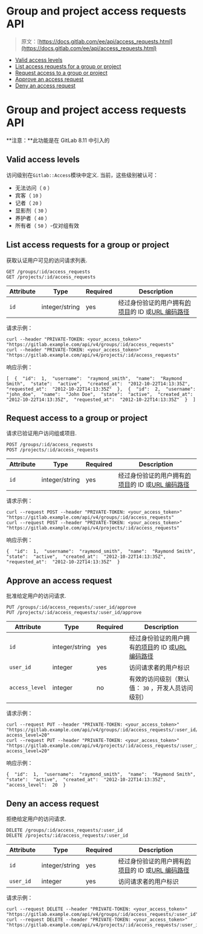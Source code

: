 # Group and project access requests API

> 原文：[https://docs.gitlab.com/ee/api/access_requests.html](https://docs.gitlab.com/ee/api/access_requests.html)

*   [Valid access levels](#valid-access-levels)
*   [List access requests for a group or project](#list-access-requests-for-a-group-or-project)
*   [Request access to a group or project](#request-access-to-a-group-or-project)
*   [Approve an access request](#approve-an-access-request)
*   [Deny an access request](#deny-an-access-request)

# Group and project access requests API[](#group-and-project-access-requests-api "Permalink")

**注意：**此功能是在 GitLab 8.11 中引入的

## Valid access levels[](#valid-access-levels "Permalink")

访问级别在`Gitlab::Access`模块中定义. 当前，这些级别被认可：

*   无法访问（ `0` ）
*   宾客（ `10` ）
*   记者（ `20` ）
*   显影剂（ `30` ）
*   养护者（ `40` ）
*   所有者（ `50` ）-仅对组有效

## List access requests for a group or project[](#list-access-requests-for-a-group-or-project "Permalink")

获取认证用户可见的访问请求列表.

```
GET /groups/:id/access_requests
GET /projects/:id/access_requests 
```

| Attribute | Type | Required | Description |
| --- | --- | --- | --- |
| `id` | integer/string | yes | 经过身份验证的用户拥有[的项目](README.html#namespaced-path-encoding)的 ID 或[URL 编码路径](README.html#namespaced-path-encoding) |

请求示例：

```
curl --header "PRIVATE-TOKEN: <your_access_token>" "https://gitlab.example.com/api/v4/groups/:id/access_requests"
curl --header "PRIVATE-TOKEN: <your_access_token>" "https://gitlab.example.com/api/v4/projects/:id/access_requests" 
```

响应示例：

```
[  {  "id":  1,  "username":  "raymond_smith",  "name":  "Raymond Smith",  "state":  "active",  "created_at":  "2012-10-22T14:13:35Z",  "requested_at":  "2012-10-22T14:13:35Z"  },  {  "id":  2,  "username":  "john_doe",  "name":  "John Doe",  "state":  "active",  "created_at":  "2012-10-22T14:13:35Z",  "requested_at":  "2012-10-22T14:13:35Z"  }  ] 
```

## Request access to a group or project[](#request-access-to-a-group-or-project "Permalink")

请求已验证用户访问组或项目.

```
POST /groups/:id/access_requests
POST /projects/:id/access_requests 
```

| Attribute | Type | Required | Description |
| --- | --- | --- | --- |
| `id` | integer/string | yes | 经过身份验证的用户拥有[的项目](README.html#namespaced-path-encoding)的 ID 或[URL 编码路径](README.html#namespaced-path-encoding) |

请求示例：

```
curl --request POST --header "PRIVATE-TOKEN: <your_access_token>" "https://gitlab.example.com/api/v4/groups/:id/access_requests"
curl --request POST --header "PRIVATE-TOKEN: <your_access_token>" "https://gitlab.example.com/api/v4/projects/:id/access_requests" 
```

响应示例：

```
{  "id":  1,  "username":  "raymond_smith",  "name":  "Raymond Smith",  "state":  "active",  "created_at":  "2012-10-22T14:13:35Z",  "requested_at":  "2012-10-22T14:13:35Z"  } 
```

## Approve an access request[](#approve-an-access-request "Permalink")

批准给定用户的访问请求.

```
PUT /groups/:id/access_requests/:user_id/approve
PUT /projects/:id/access_requests/:user_id/approve 
```

| Attribute | Type | Required | Description |
| --- | --- | --- | --- |
| `id` | integer/string | yes | 经过身份验证的用户拥有[的项目](README.html#namespaced-path-encoding)的 ID 或[URL 编码路径](README.html#namespaced-path-encoding) |
| `user_id` | integer | yes | 访问请求者的用户标识 |
| `access_level` | integer | no | 有效的访问级别（默认值： `30` ，开发人员访问级别） |

请求示例：

```
curl --request PUT --header "PRIVATE-TOKEN: <your_access_token>" "https://gitlab.example.com/api/v4/groups/:id/access_requests/:user_id/approve?access_level=20"
curl --request PUT --header "PRIVATE-TOKEN: <your_access_token>" "https://gitlab.example.com/api/v4/projects/:id/access_requests/:user_id/approve?access_level=20" 
```

响应示例：

```
{  "id":  1,  "username":  "raymond_smith",  "name":  "Raymond Smith",  "state":  "active",  "created_at":  "2012-10-22T14:13:35Z",  "access_level":  20  } 
```

## Deny an access request[](#deny-an-access-request "Permalink")

拒绝给定用户的访问请求.

```
DELETE /groups/:id/access_requests/:user_id
DELETE /projects/:id/access_requests/:user_id 
```

| Attribute | Type | Required | Description |
| --- | --- | --- | --- |
| `id` | integer/string | yes | 经过身份验证的用户拥有[的项目](README.html#namespaced-path-encoding)的 ID 或[URL 编码路径](README.html#namespaced-path-encoding) |
| `user_id` | integer | yes | 访问请求者的用户标识 |

请求示例：

```
curl --request DELETE --header "PRIVATE-TOKEN: <your_access_token>" "https://gitlab.example.com/api/v4/groups/:id/access_requests/:user_id"
curl --request DELETE --header "PRIVATE-TOKEN: <your_access_token>" "https://gitlab.example.com/api/v4/projects/:id/access_requests/:user_id" 
```